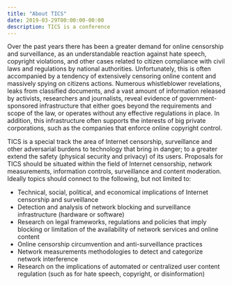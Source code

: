 ```yaml
---
title: "About TICS"
date: 2019-03-29T00:00:00-00:00
description: TICS is a conference
---
```


Over the past years there has been a greater demand for online censorship and
surveillance, as an understandable reaction against hate speech, copyright
violations, and other cases related to citizen compliance with civil laws and
regulations by national authorities. Unfortunately, this is often accompanied by
a tendency of extensively censoring online content and massively spying on
citizens actions. Numerous whistleblower revelations, leaks from classified
documents, and a vast amount of information released by activists, researchers
and journalists, reveal evidence of government-sponsored infrastructure that
either goes beyond the requirements and scope of the law, or operates without
any effective regulations in place. In addition, this infrastructure often
supports the interests of big private corporations, such as the companies that
enforce online copyright control.

TICS is a special track the area of Internet censorship, surveillance and other
adversarial burdens to technology that bring in danger; to a greater extend the
safety (physical security and privacy) of its users. Proposals for TICS
should be situated within the field of Internet censorship, network
measurements, information controls, surveillance and content moderation.
Ideally topics should connect to the following, but not limited to:

- Technical, social, political, and economical implications of Internet
censorship and surveillance
- Detection and analysis of network blocking and surveillance infrastructure
(hardware or software)
- Research on legal frameworks, regulations and policies that imply blocking or
limitation of the availability of network services and online content
- Online censorship circumvention and anti-surveillance practices
- Network measurements methodologies to detect and categorize network
interference
- Research on the implications of automated or centralized user content
regulation (such as for hate speech, copyright, or disinformation)
